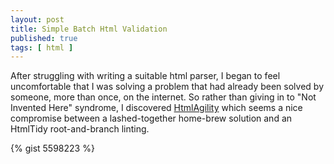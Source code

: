 ```yaml
---
layout: post
title: Simple Batch Html Validation
published: true
tags: [ html ]
---
```


After struggling with writing a suitable html parser, I began to feel 
uncomfortable that I was solving a problem that had already been solved by 
someone, more than once, on the internet. So rather than giving in to "Not 
Invented Here" syndrome, I discovered [HtmlAgility](http://htmlagilitypack.codeplex.com) 
which seems a nice compromise between a lashed-together home-brew solution 
and an HtmlTidy root-and-branch linting.

{% gist 5598223 %}
